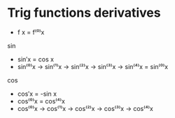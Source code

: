 # Trig functions derivatives

- f x = f⁽⁰⁾x

sin
- sin′x = cos x
- sin⁽⁰⁾x → sin⁽¹⁾x → sin⁽²⁾x → sin⁽³⁾x → sin⁽⁴⁾x = sin⁽⁰⁾x

cos
- cos′x = -sin x
- cos⁽⁰⁾x = cos⁽⁴⁾x
- cos⁽⁰⁾x → cos⁽¹⁾x → cos⁽²⁾x → cos⁽³⁾x → cos⁽⁴⁾x
